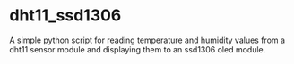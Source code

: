 # dht11_ssd1306

A simple python script for reading temperature and humidity values from a dht11 sensor module and displaying them to an ssd1306 oled module.

